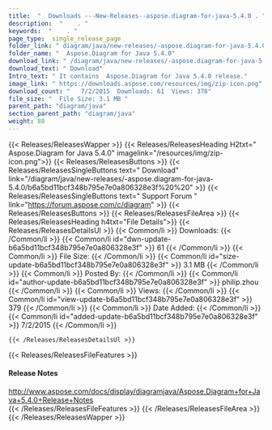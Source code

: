 ```yaml
---
title:  "  Downloads ---New-Releases--aspose.diagram-for-java-5.4.0 . " 
description:  "    . " 
keywords:  "    . " 
page_type:  single_release_page
folder_link: " diagram/java/new-releases/-aspose.diagram-for-java-5.4.0/"
folder_name: "  Aspose.Diagram for Java 5.4.0"
download_link: " /diagram/java/new-releases/-aspose.diagram-for-java-5.4.0/b6a5bd11bcf348b795e7e0a806328e3f"
download_text: " Download"
Intro_text: " It contains  Aspose.Diagram for Java 5.4.0 release."
image_link: " https://downloads.aspose.com/resources/img/zip-icon.png"
download_count: "   7/2/2015  Downloads: 61  Views: 378"
file_size: "  File Size: 3.1 MB "
parent_path: "diagram/java"
section_parent_path: "diagram/java"
weight: 88 
---
```


{{< Releases/ReleasesWapper >}}
  {{< Releases/ReleasesHeading H2txt="  Aspose.Diagram for Java 5.4.0" imagelink="/resources/img/zip-icon.png">}}
  {{< Releases/ReleasesButtons >}}
    {{< Releases/ReleasesSingleButtons text=" Download" link="/diagram/java/new-releases/-aspose.diagram-for-java-5.4.0/b6a5bd11bcf348b795e7e0a806328e3f%20%20" >}}
    {{< Releases/ReleasesSingleButtons text=" Support Forum " link="https://forum.aspose.com/c/diagram" >}}
  {{< Releases/ReleasesButtons >}}
  {{< Releases/ReleasesFileArea >}}
    {{< Releases/ReleasesHeading h4txt="File Details">}}
    {{< Releases/ReleasesDetailsUl >}}
            {{< Common/li  >}} Downloads: {{< /Common/li >}} 
      {{< Common/li id="dwn-update-b6a5bd11bcf348b795e7e0a806328e3f" >}} 61 {{< /Common/li >}} 
      {{< Common/li  >}} File Size: {{< /Common/li >}} 
      {{< Common/li id="size-update-b6a5bd11bcf348b795e7e0a806328e3f" >}} 3.1 MB {{< /Common/li >}} 
      {{< Common/li  >}} Posted By: {{< /Common/li >}} 
      {{< Common/li id="author-update-b6a5bd11bcf348b795e7e0a806328e3f" >}} philip.zhou {{< /Common/li >}} 
      {{< Common/li  >}} Views: {{< /Common/li >}} 
      {{< Common/li id="view-update-b6a5bd11bcf348b795e7e0a806328e3f" >}} 379 {{< /Common/li >}} 
      {{< Common/li  >}} Date Added: {{< /Common/li >}} 
      {{< Common/li id="added-update-b6a5bd11bcf348b795e7e0a806328e3f" >}} 7/2/2015 {{< /Common/li >}} 

    {{< /Releases/ReleasesDetailsUl >}}

  {{< Releases/ReleasesFileFeatures >}}
      <h4>Release Notes</h4><div><a href="http://www.aspose.com/docs/display/diagramjava/Aspose.Diagram+for+Java+5.4.0+Release+Notes">http://www.aspose.com/docs/display/diagramjava/Aspose.Diagram+for+Java+5.4.0+Release+Notes</a></div>
  {{< /Releases/ReleasesFileFeatures >}}
 {{< /Releases/ReleasesFileArea >}}
{{< /Releases/ReleasesWapper >}}


